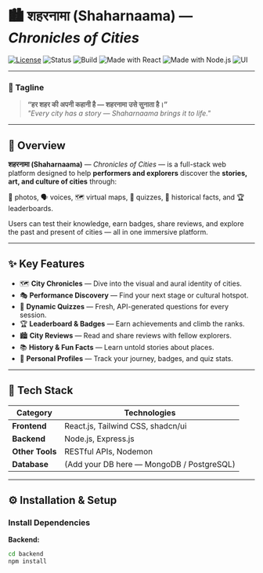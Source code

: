 # 🏙️ शहरनामा (Shaharnaama) — *Chronicles of Cities*

[![License](https://img.shields.io/badge/License-MIT-blue.svg)](LICENSE)
![Status](https://img.shields.io/badge/Status-Active-brightgreen.svg)
![Build](https://img.shields.io/badge/Build-Passing-success.svg)
![Made with React](https://img.shields.io/badge/Made%20with-React-blue.svg)
![Made with Node.js](https://img.shields.io/badge/Backend-Node.js-green.svg)
![UI](https://img.shields.io/badge/UI-shadcn%2Fui%20%26%20TailwindCSS-purple.svg)

---

### 🌆 Tagline

> **“हर शहर की अपनी कहानी है — शहरनामा उसे सुनाता है।”**  
> *"Every city has a story — Shaharnaama brings it to life."*

---

## 🎯 Overview

**शहरनामा (Shaharnaama)** — *Chronicles of Cities* — is a full-stack web platform designed to help **performers and explorers** discover the **stories, art, and culture of cities** through:

📸 photos, 🗣️ voices, 🗺️ virtual maps, 🧠 quizzes, 📖 historical facts, and 🏆 leaderboards.

Users can test their knowledge, earn badges, share reviews, and explore the past and present of cities — all in one immersive platform.

---

## ✨ Key Features

- 🗺️ **City Chronicles** — Dive into the visual and aural identity of cities.  
- 🎭 **Performance Discovery** — Find your next stage or cultural hotspot.  
- 🧠 **Dynamic Quizzes** — Fresh, API-generated questions for every session.  
- 🏆 **Leaderboard & Badges** — Earn achievements and climb the ranks.  
- 🏙️ **City Reviews** — Read and share reviews with fellow explorers.  
- 📚 **History & Fun Facts** — Learn untold stories about places.  
- 👤 **Personal Profiles** — Track your journey, badges, and quiz stats.  

---

## 🧱 Tech Stack

| Category | Technologies |
|-----------|--------------|
| **Frontend** | React.js, Tailwind CSS, shadcn/ui |
| **Backend** | Node.js, Express.js |
| **Other Tools** | RESTful APIs, Nodemon |
| **Database** | (Add your DB here — MongoDB / PostgreSQL) |

---

## ⚙️ Installation & Setup

### Install Dependencies
**Backend:**
```bash
cd backend
npm install
